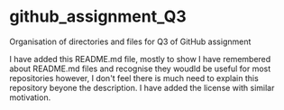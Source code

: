 # github_assignment_Q3
Organisation of directories and files for Q3 of GitHub assignment

I have added this README.md file, mostly to show I have remembered about README.md files and recognise they woudld be useful for most repositories however, I don't feel there is much need to explain this repository beyone the description. I have added the license with similar motivation.

